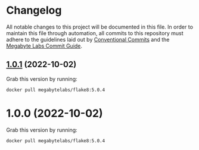 # Changelog

All notable changes to this project will be documented in this file. In order to maintain this file through automation, all commits to this repository must adhere to the guidelines laid out by [Conventional Commits](https://conventionalcommits.org) and the [Megabyte Labs Commit Guide](https://megabyte.space/docs/contributing/commits).

## [1.0.1](https://gitlab.com/megabyte-labs/docker/codeclimate/flake8/compare/v1.0.0...v1.0.1) (2022-10-02)





Grab this version by running:


```shell
docker pull megabytelabs/flake8:5.0.4
```

# 1.0.0 (2022-10-02)





Grab this version by running:


```shell
docker pull megabytelabs/flake8:5.0.4
```
